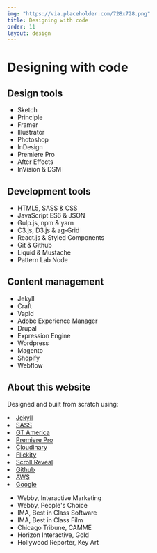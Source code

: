 ```yaml
---
img: "https://via.placeholder.com/728x728.png"
title: Designing with code
order: 11
layout: design
---
```

<div class="text">
  <h1>Designing with code</h1>
  <h2 class="about">Design tools</h2>
  <ul class="about-unordered-list">
    <li class="about-list">Sketch</li>
    <li class="about-list">Principle</li>
    <li class="about-list">Framer</li>
    <li class="about-list">Illustrator</li>
    <li class="about-list">Photoshop</li>
    <li class="about-list">InDesign</li>
    <li class="about-list">Premiere Pro</li>
    <li class="about-list">After Effects</li>
    <li class="about-list">InVision & DSM</li>
  </ul>
  <h2 class="about">Development tools</h2>
  <ul class="about-unordered-list">
    <li class="about-list">HTML5, SASS &amp; CSS</li>
    <li class="about-list">JavaScript ES6 &amp; JSON</li>
    <li class="about-list">Gulp.js, npm &amp; yarn</li>
    <li class="about-list">C3.js, D3.js &amp; ag-Grid</li>
    <li class="about-list">React.js &amp; Styled Components</li>
    <li class="about-list">Git &amp; Github</li>
    <li class="about-list">Liquid &amp; Mustache</li>
    <li class="about-list">Pattern Lab Node</li>
  </ul>
  <h2 class="about">Content management</h2>
  <ul class="about-unordered-list">
    <li class="about-list">Jekyll</li>
    <li class="about-list">Craft</li>
    <li class="about-list">Vapid</li>
    <li class="about-list">Adobe Experience Manager</li>
    <li class="about-list">Drupal</li>
    <li class="about-list">Expression Engine</li>
    <li class="about-list">Wordpress</li>
    <li class="about-list">Magento</li>
    <li class="about-list">Shopify</li>
    <li class="about-list">Webflow</li>
  </ul>
  <h2 class="about">About this website</h2>
  <p class="about-p">Designed and built from scratch using:</p>
    <li class="about-list"><a href="https://jekyllrb.com/" target="_blank">Jekyll</a></li>
    <li class="about-list"><a href="https://sass-lang.com/" target="_blank">SASS</a></li>
    <li class="about-list"><a href="https://gt-america.com/" target="_blank">GT America</a></li>
    <li class="about-list"><a href="https://www.adobe.com/products/premiere.html" target="_blank">Premiere Pro</a></li>
    <li class="about-list"><a href="https://cloudinary.com/" target="_blank">Cloudinary</a></li>
    <li class="about-list"><a href="https://flickity.metafizzy.co/" target="_blank">Flickity</a></li>
    <li class="about-list"><a href="https://scrollrevealjs.org/" target="_blank">Scroll Reveal</a></li>
    <li class="about-list"><a href="https://github.com/" target="_blank">Github</a></li>
    <li class="about-list"><a href="https://aws.amazon.com/amplify/" target="_blank">AWS</a></li>
    <li class="about-list"><a href="https://domains.google" target="_blank">Google</a></li>
    <ul class="about-unordered-list">
      <li class="about-list">Webby, Interactive Marketing</li>
      <li class="about-list">Webby, People's Choice</li>
      <li class="about-list">IMA, Best in Class Software</li>
      <li class="about-list">IMA, Best in Class Film</li>
      <li class="about-list">Chicago Tribune, CAMME</li>
      <li class="about-list">Horizon Interactive, Gold</li>
      <li class="about-list">Hollywood Reporter, Key Art</li>
    </ul>
</div>
